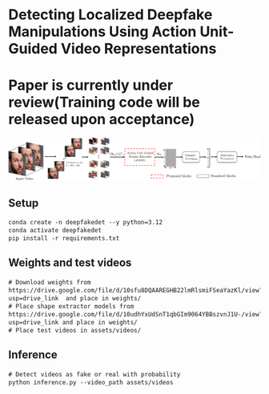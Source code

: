 # Detecting Localized Deepfake Manipulations Using Action Unit-Guided Video Representations
# Paper is currently under review(Training code will be released upon acceptance)

![Overview](assets/images/outline.png)

## Setup
```
conda create -n deepfakedet --y python=3.12
conda activate deepfakedet
pip install -r requirements.txt 
```
## Weights and test videos
```
# Download weights from https://drive.google.com/file/d/10sfu8DQAAREGHB22lmRlsmiFSeaYazKl/view?usp=drive_link  and place in weights/
# Place shape extractor models from https://drive.google.com/file/d/10udhYxUdSnT1qbGIm9064YBBszvnJ1U-/view?usp=drive_link and place in weights/
# Place test videos in assets/videos/ 
```

## Inference
```
# Detect videos as fake or real with probability
python inference.py --video_path assets/videos


```
